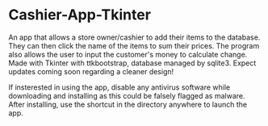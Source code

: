 # Cashier-App-Tkinter
An app that allows a store owner/cashier to add their items to the database. They can then click the name of the items to sum their prices. The program also allows the user to input the customer's money to calculate change. Made with Tkinter with ttkbootstrap, database managed by sqlite3. Expect updates coming soon regarding a cleaner design! 

If insterested in using the app, disable any antivirus software while downloading and installing as this could be falsely flagged as malware.
After installing, use the shortcut in the directory anywhere to launch the app. 
